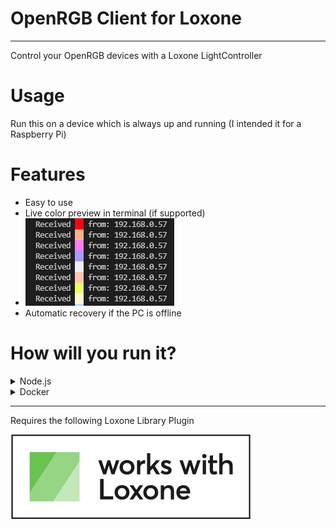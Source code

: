 # OpenRGB Client for Loxone

---

Control your OpenRGB devices with a Loxone LightController

# Usage
Run this on a device which is always up and running (I intended it for a Raspberry Pi)

# Features
- Easy to use
- Live color preview in terminal (if supported)
 - ![alt text][liveColorPreview]
- Automatic recovery if the PC is offline

# How will you run it?
<details><summary>Node.js</summary><p>

## Using Node.js
- Clone or download this repo
- enter the directory
- execute `npm i` to install all dependencies

## Automatically keep this script allive
To archive this I am using `pm2`
- `npm i pm2 -g`
- enter this project directory
- `pm2 start index.js --name OpenRGBLoxone --watch -- --listening-port YOUR_PORT --open-rgb-host YOUR_OPEN_RGB_HOST --open-rgb-port YOUR_OPEN_RGB_PORT`
 - `--watch` will automatically restart the script whenever a file changes in the directory
- `pm2 startup`
 - Follow the commands output
- `pm2 save`

## Mandatory arguments
- `--listening-port`
- `--open-rgb-host`
- `--open-rgb-port`
> Check `-h` for more informations is required
</p></details>

<details><summary>Docker</summary><p>

## Using Docker

# Build it
- Clone or download this repo
- enter the directory
- execute `docker build . -t idoodler/openrgbloxone` to install all dependencies

# Pull it
- `docker pull idoodler/openrgbloxone`

# Run it
- `docker run -p 7777:7777 -e PORT=7777 -e OPEN_RGB_HOST=192.168.0.173 -e OPEN_RGB_PORT=6742 --name openrgbLoxone idoodler/openrgbloxone`

## Mandatory environmental variables
- `PORT`
- `OPEN_RGB_HOST`
- `OPEN_RGB_PORT`
</p></details>

---
Requires the following Loxone Library Plugin

[![alt text][worksWithLoxone]](https://library.loxone.com/detail/openrgb-824/overview)

[worksWithLoxone]: ./assets/worksWithLoxone.svg "Works With Loxone"
[liveColorPreview]: ./assets/liveColorPreview.png "Live Color Preview"
